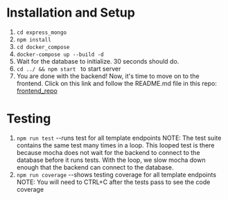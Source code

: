 # Installation and Setup

1. `cd express_mongo` 
2. `npm install`
3. `cd docker_compose`
4. `docker-compose up --build -d`
5. Wait for the database to initialize. 30 seconds should do.
6. `cd ../ && npm start ` to start server
7. You are done with the backend! Now, it's time to move on to the frontend. Click on this link and follow the README.md file in this repo: [frontend_repo](https://github.com/agadient/SDI_Capstone_Frontend)
# Testing

1. `npm run test`
   --runs test for all template endpoints NOTE: The test suite contains the same test many times in a loop. This looped test is there because mocha does not wait for the backend to connect to the database before it runs tests. With the loop, we slow mocha down enough that the backend can connect to the database.
2. `npm run coverage`
   --shows testing coverage for all template endpoints NOTE: You will need to CTRL+C after the tests pass to see the code coverage
